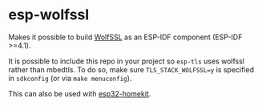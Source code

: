 # esp-wolfssl

Makes it possible to build [WolfSSL](https://www.wolfssl.com) as an ESP-IDF component (ESP-IDF >=4.1).

It is possible to include this repo in your project so `esp-tls` uses wolfssl rather than mbedtls. To do so, make sure
`TLS_STACK_WOLFSSL=y` is specified in `sdkconfig` (or via `make menuconfig`).


This can also be used with [esp32-homekit](https://github.com/lerebel103/esp32-homekit).
